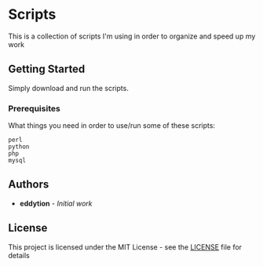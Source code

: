 # Scripts

This is a collection of scripts I'm using in order to organize and speed up my work

## Getting Started

Simply download and run the scripts.

### Prerequisites

What things you need in order to use/run some of these scripts:

```
perl
python
php
mysql
```

## Authors

* **eddytion** - *Initial work*

## License

This project is licensed under the MIT License - see the [LICENSE](LICENSE) file for details
